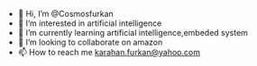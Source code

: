 - 👋 Hi, I’m @Cosmosfurkan
- 👀 I’m interested in artificial intelligence
- 🌱 I’m currently learning artificial intelligence,embeded system
- 💞️ I’m looking to collaborate on amazon
- 📫 How to reach me karahan.furkan@yahoo.com

<!---
Cosmosfurkan/Cosmosfurkan is a ✨ special ✨ repository because its `README.md` (this file) appears on your GitHub profile.
You can click the Preview link to take a look at your changes.
--->
